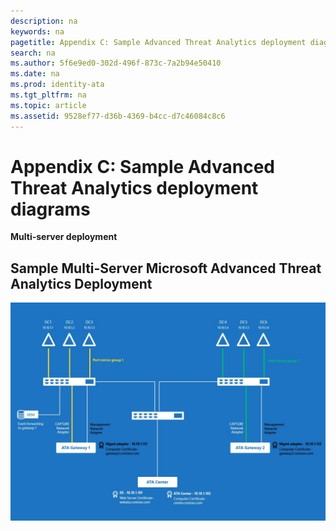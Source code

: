```yaml
---
description: na
keywords: na
pagetitle: Appendix C: Sample Advanced Threat Analytics deployment diagrams
search: na
ms.author: 5f6e9ed0-302d-496f-873c-7a2b94e50410
ms.date: na
ms.prod: identity-ata
ms.tgt_pltfrm: na
ms.topic: article
ms.assetid: 9528ef77-d36b-4369-b4cc-d7c46084c8c6
---
```

# Appendix C: Sample Advanced Threat Analytics deployment diagrams
**Multi-server deployment**

## Sample Multi-Server Microsoft Advanced Threat Analytics Deployment
![](../Image/ATA_Sample_Deployment.JPG)

